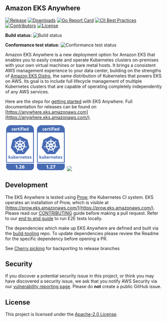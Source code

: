 ## Amazon EKS Anywhere
[![Release](https://img.shields.io/github/v/release/aws/eks-anywhere.svg?logo=github&color=green)](https://github.com/aws/eks-anywhere/releases)
[![Downloads](https://img.shields.io/github/downloads/aws/eks-anywhere/total.svg?color=brown)](https://github.com/aws/eks-anywhere/releases)
[![Go Report Card](https://goreportcard.com/badge/github.com/aws/eks-anywhere)](https://goreportcard.com/report/github.com/aws/eks-anywhere)
[![CII Best Practices](https://bestpractices.coreinfrastructure.org/projects/6109/badge)](https://bestpractices.coreinfrastructure.org/projects/6109)
[![Contributors](https://img.shields.io/github/contributors/aws/eks-anywhere?color=purple)](CONTRIBUTING.md)
[![License](https://img.shields.io/badge/License-Apache%202.0-blue.svg)](LICENSE)

**Build status:** ![Build status](https://codebuild.us-west-2.amazonaws.com/badges?uuid=eyJlbmNyeXB0ZWREYXRhIjoiVW5aOStkOUtKbW1zZGE2eVJxdzBzTTdRMmh2M1JEMFZtdXJxSnRoSEltcEV1N3B0elR6MWNZbVU3RkJYdWlZeFZ0NWpNQWdxZi9CUFUyQ1plbGEyS3BzPSIsIml2UGFyYW1ldGVyU3BlYyI6IjFFNytHMTNiVGI1elkxYUMiLCJtYXRlcmlhbFNldFNlcmlhbCI6MX0%3D&branch=main)

**Conformance test status:** ![Conformance test status](https://codebuild.us-west-2.amazonaws.com/badges?uuid=eyJlbmNyeXB0ZWREYXRhIjoiV2dmeFNqWEJORzUreTdwQzZMc2JaYVZQUDMvaElkNnFwbHdsVkEwV3VlVTJRUDhyRU1DVWtXTTNqMCtSMWU5ZFhJRk03aTR5ZGgxYXBMS0JVcllwMlpRPSIsIml2UGFyYW1ldGVyU3BlYyI6IlBuSWFpMGhBZ2lDbUVGMTYiLCJtYXRlcmlhbFNldFNlcmlhbCI6MX0%3D&branch=main)

Amazon EKS Anywhere is a new deployment option for Amazon EKS that enables you to easily create and operate Kubernetes clusters on-premises with your own virtual machines or bare metal hosts.
It brings a consistent AWS management experience to your data center, building on the strengths of [Amazon EKS Distro](https://github.com/aws/eks-distro), the same distribution of Kubernetes that powers EKS on AWS.
Its goal is to include full lifecycle management of multiple Kubernetes clusters that are capable of operating completely independently of any AWS services.

Here are the steps for [getting started](https://anywhere.eks.amazonaws.com/docs/getting-started/) with EKS Anywhere.
Full documentation for releases can be found on [https://anywhere.eks.amazonaws.com](https://anywhere.eks.amazonaws.com/).

<!-- 
Source: https://github.com/cncf/artwork/tree/master/projects/kubernetes/certified-kubernetes
-->
[<img src="docs/static/images/certified-kubernetes-1.26-pantone.svg" height=150>](https://github.com/cncf/k8s-conformance/pull/2531)
[<img src="docs/static/images/certified-kubernetes-1.27-pantone.svg" height=150>](https://github.com/cncf/k8s-conformance/pull/2636)
[<img src="docs/static/images/certified-kubernetes-1.28-pantone.svg" height=150>](https://github.com/cncf/k8s-conformance/pull/2865)

## Development

The EKS Anywhere is tested using
[Prow](https://github.com/kubernetes/test-infra/tree/master/prow), the Kubernetes CI system.
EKS operates an installation of Prow, which is visible at [https://prow.eks.amazonaws.com/](https://prow.eks.amazonaws.com/).
Please read our [CONTRIBUTING](CONTRIBUTING.md) guide before making a pull request.
Refer to our [end to end guide](https://github.com/aws/eks-anywhere/tree/main/test/e2e) to run E2E tests locally.

The dependencies which make up EKS Anywhere are defined and built via the [build-tooling](https://github.com/aws/eks-anywhere-build-tooling) repo.
To update dependencies please review the Readme for the specific dependency before opening a PR.

See [Cherry picking](./docs/developer/cherry-picks.md) for backporting to release branches

## Security

If you discover a potential security issue in this project, or think you may
have discovered a security issue, we ask that you notify AWS Security via our
[vulnerability reporting page](http://aws.amazon.com/security/vulnerability-reporting/).
Please do **not** create a public GitHub issue.

## License

This project is licensed under the [Apache-2.0 License](LICENSE).
